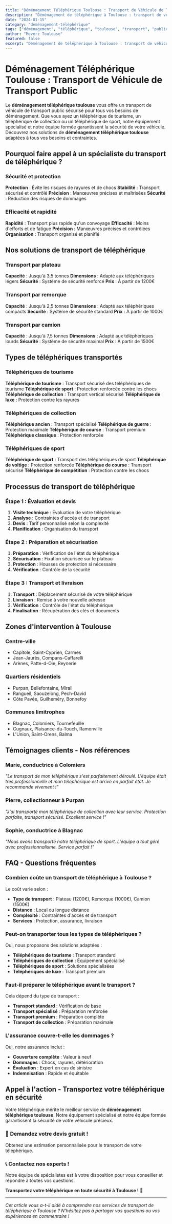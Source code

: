 ```yaml
---
title: "Déménagement Téléphérique Toulouse : Transport de Véhicule de Transport Public"
description: "Déménagement de téléphérique à Toulouse : transport de véhicule de transport public. Équipement spécialisé, équipe formée, assurance complète. Devis gratuit."
date: "2024-01-15"
category: "deménagement-téléphérique"
tags: ["déménagement", "téléphérique", "toulouse", "transport", "public"]
author: "Moverz Toulouse"
featured: false
excerpt: "Déménagement de téléphérique à Toulouse : transport de véhicule de transport public. Équipement spécialisé, équipe formée, assurance complète."
---
```


# Déménagement Téléphérique Toulouse : Transport de Véhicule de Transport Public

Le **déménagement téléphérique toulouse** vous offre un transport de véhicule de transport public sécurisé pour tous vos besoins de déménagement. Que vous ayez un téléphérique de tourisme, un téléphérique de collection ou un téléphérique de sport, notre équipement spécialisé et notre équipe formée garantissent la sécurité de votre véhicule. Découvrez nos solutions de **déménagement téléphérique toulouse** adaptées à tous vos besoins et contraintes.

## Pourquoi faire appel à un spécialiste du transport de téléphérique ?

### Sécurité et protection

**Protection** : Évite les risques de rayures et de chocs
**Stabilité** : Transport sécurisé et contrôlé
**Précision** : Manœuvres précises et maîtrisées
**Sécurité** : Réduction des risques de dommages

### Efficacité et rapidité

**Rapidité** : Transport plus rapide qu'un convoyage
**Efficacité** : Moins d'efforts et de fatigue
**Précision** : Manœuvres précises et contrôlées
**Organisation** : Transport organisé et planifié

## Nos solutions de transport de téléphérique

### Transport par plateau

**Capacité** : Jusqu'à 3,5 tonnes
**Dimensions** : Adapté aux téléphériques légers
**Sécurité** : Système de sécurité renforcé
**Prix** : À partir de 1200€

### Transport par remorque

**Capacité** : Jusqu'à 2,5 tonnes
**Dimensions** : Adapté aux téléphériques compacts
**Sécurité** : Système de sécurité standard
**Prix** : À partir de 1000€

### Transport par camion

**Capacité** : Jusqu'à 7,5 tonnes
**Dimensions** : Adapté aux téléphériques lourds
**Sécurité** : Système de sécurité maximal
**Prix** : À partir de 1500€

## Types de téléphériques transportés

### Téléphériques de tourisme

**Téléphérique de tourisme** : Transport sécurisé des téléphériques de tourisme
**Téléphérique de sport** : Protection renforcée contre les chocs
**Téléphérique de collection** : Transport vertical sécurisé
**Téléphérique de luxe** : Protection contre les rayures

### Téléphériques de collection

**Téléphérique ancien** : Transport spécialisé
**Téléphérique de guerre** : Protection maximale
**Téléphérique de course** : Transport premium
**Téléphérique classique** : Protection renforcée

### Téléphériques de sport

**Téléphérique de sport** : Transport des téléphériques de sport
**Téléphérique de voltige** : Protection renforcée
**Téléphérique de course** : Transport sécurisé
**Téléphérique de compétition** : Protection contre les chocs

## Processus de transport de téléphérique

### Étape 1 : Évaluation et devis

1. **Visite technique** : Évaluation de votre téléphérique
2. **Analyse** : Contraintes d'accès et de transport
3. **Devis** : Tarif personnalisé selon la complexité
4. **Planification** : Organisation du transport

### Étape 2 : Préparation et sécurisation

1. **Préparation** : Vérification de l'état du téléphérique
2. **Sécurisation** : Fixation sécurisée sur le plateau
3. **Protection** : Housses de protection si nécessaire
4. **Vérification** : Contrôle de la sécurité

### Étape 3 : Transport et livraison

1. **Transport** : Déplacement sécurisé de votre téléphérique
2. **Livraison** : Remise à votre nouvelle adresse
3. **Vérification** : Contrôle de l'état du téléphérique
4. **Finalisation** : Récupération des clés et documents

## Zones d'intervention à Toulouse

### Centre-ville
- Capitole, Saint-Cyprien, Carmes
- Jean-Jaurès, Compans-Caffarelli
- Arènes, Patte-d-Oie, Reynerie

### Quartiers résidentiels
- Purpan, Bellefontaine, Mirail
- Rangueil, Saouzelong, Pech-David
- Côte Pavée, Guilheméry, Bonnefoy

### Communes limitrophes
- Blagnac, Colomiers, Tournefeuille
- Cugnaux, Plaisance-du-Touch, Ramonville
- L'Union, Saint-Orens, Balma

## Témoignages clients - Nos références

### Marie, conductrice à Colomiers
*"Le transport de mon téléphérique s'est parfaitement déroulé. L'équipe était très professionnelle et mon téléphérique est arrivé en parfait état. Je recommande vivement !"*

### Pierre, collectionneur à Purpan
*"J'ai transporté mon téléphérique de collection avec leur service. Protection parfaite, transport sécurisé. Excellent service !"*

### Sophie, conductrice à Blagnac
*"Nous avons transporté notre téléphérique de sport. L'équipe a tout géré avec professionnalisme. Service parfait !"*

## FAQ - Questions fréquentes

### Combien coûte un transport de téléphérique à Toulouse ?

Le coût varie selon :
- **Type de transport** : Plateau (1200€), Remorque (1000€), Camion (1500€)
- **Distance** : Local ou longue distance
- **Complexité** : Contraintes d'accès et de transport
- **Services** : Protection, assurance, livraison

### Peut-on transporter tous les types de téléphériques ?

Oui, nous proposons des solutions adaptées :
- **Téléphériques de tourisme** : Transport standard
- **Téléphériques de collection** : Équipement spécialisé
- **Téléphériques de sport** : Solutions spécialisées
- **Téléphériques de luxe** : Transport premium

### Faut-il préparer le téléphérique avant le transport ?

Cela dépend du type de transport :
- **Transport standard** : Vérification de base
- **Transport spécialisé** : Préparation renforcée
- **Transport premium** : Préparation complète
- **Transport de collection** : Préparation maximale

### L'assurance couvre-t-elle les dommages ?

Oui, notre assurance inclut :
- **Couverture complète** : Valeur à neuf
- **Dommages** : Chocs, rayures, détérioration
- **Évaluation** : Expert en cas de sinistre
- **Indemnisation** : Rapide et équitable

## Appel à l'action - Transportez votre téléphérique en sécurité

Votre téléphérique mérite le meilleur service de **déménagement téléphérique toulouse**. Notre équipement spécialisé et notre équipe formée garantissent la sécurité de votre véhicule précieux.

### 🚡 **Demandez votre devis gratuit !**

Obtenez une estimation personnalisée pour le transport de votre téléphérique.

### 📞 **Contactez nos experts !**

Notre équipe de spécialistes est à votre disposition pour vous conseiller et répondre à toutes vos questions.

**Transportez votre téléphérique en toute sécurité à Toulouse !** 🚚

---

*Cet article vous a-t-il aidé à comprendre nos services de transport de téléphérique à Toulouse ? N'hésitez pas à partager vos questions ou vos expériences en commentaire !*
